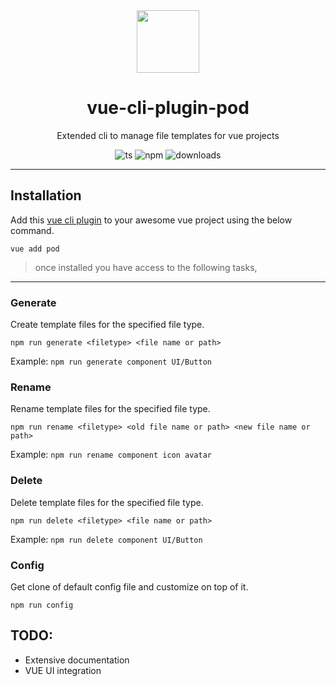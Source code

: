 <div style="text-align:center">
  <img src="https://prakashchokalingam.github.io/vue-cli-plugin-pod/icon.png" height="100px" width="100px">

  # vue-cli-plugin-pod
  Extended cli to manage file templates for vue projects

  ![ts](https://flat.badgen.net/badge/Built%20With/TypeScript/blue)
![npm](https://img.shields.io/npm/v/vue-cli-plugin-pod?color=%2322d422&logoColor=%23fff&style=flat-square)
![downloads](https://img.shields.io/npm/dt/vue-cli-plugin-pod?style=flat-square)
</div>

---

## Installation

Add this [vue cli plugin](https://cli.vuejs.org/guide/plugins-and-presets.html) to your awesome vue project using the below command.

```
vue add pod
```

> once installed you have access to the following  tasks,

---

### Generate

Create template files for the specified file type.

```
npm run generate <filetype> <file name or path>
```

Example: `npm run generate component UI/Button`


### Rename

Rename template files for the specified file type.

```
npm run rename <filetype> <old file name or path> <new file name or path>
```

Example: `npm run rename component icon avatar`

### Delete

Delete template files for the specified file type.

```
npm run delete <filetype> <file name or path>
```

Example: `npm run delete component UI/Button`

### Config
Get clone of default config file and customize on top of it.

```
npm run config
```


## TODO:
* Extensive documentation
* VUE UI integration








